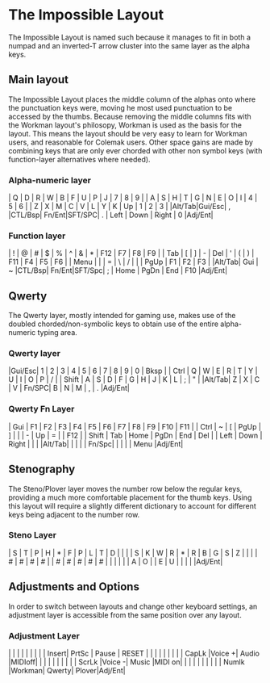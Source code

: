 # The Impossible Layout

The Impossible Layout is named such because it manages to fit in both a numpad and an inverted-T arrow cluster into the same layer as the alpha keys.

## Main layout

The Impossible Layout places the middle column of the alphas onto where the punctuation keys were, moving he most used punctuation to be accessed by the thumbs. Because removing the middle columns fits with the Workman layout's philosopy, Workman is used as the basis for the layout. This means the layout should be very easy to learn for Workman users, and reasonable for Colemak users. Other space gains are made by combining keys that are only ever chorded with other non symbol keys (with function-layer alternatives where needed).

### Alpha-numeric layer

|   Q   |   D   |   R   |   W   |   B   |   F   |   U   |   P   |   J   |   7   |   8   |   9   |
|   A   |   S   |   H   |   T   |   G   |   N   |   E   |   O   |   I   |   4   |   5   |   6   |
|   Z   |   X   |   M   |   C   |   V   |   L   |   Y   |   K   |   Up  |   1   |   2   |   3   |
|Alt/Tab|Gui/Esc|   ,   |CTL/Bsp| Fn/Ent|SFT/SPC|   .   |  Left |  Down | Right |   0   |Adj/Ent|

### Function layer

|   !   |   @   |   #   |   $   |   %   |   ^   |   &   |   *   |  F12  |   F7  |   F8  |   F9  |
|  Tab  |   [   |   ]   |   -   |  Del  |   '   |   (   |   )   |  F11  |   F4  |   F5  |   F6  |
|  Menu |       |       |   =   |   \   |   /   |       |       |  PgUp |   F1  |   F2  |   F3  |
|Alt/Tab|  Gui  |   ~   |CTL/Bsp| Fn/Ent|SFT/Spc|   ;   |  Home |  PgDn |  End  |  F10  |Adj/Ent|

## Qwerty

The Qwerty layer, mostly intended for gaming use, makes use of the doubled chorded/non-symbolic keys to obtain use of the entire alpha-numeric typing area.

### Qwerty layer

|Gui/Esc|   1   |   2   |   3   |   4   |   5   |   6   |   7   |   8   |   9   |   0   | Bksp  |
| Ctrl  |   Q   |   W   |   E   |   R   |   T   |   Y   |   U   |   I   |   O   |   P   |   /   |
| Shift |   A   |   S   |   D   |   F   |   G   |   H   |   J   |   K   |   L   |   ;   |   "   |
|Alt/Tab|   Z   |   X   |   C   |   V   | Fn/SPC|   B   |   N   |   M   |   ,   |   .   |Adj/Ent|

### Qwerty Fn Layer

|  Gui  |   F1  |   F2  |   F3  |   F4  |   F5  |   F6  |   F7  |   F8  |   F9  |  F10  |  F11  |
|  Ctrl |   ~   |   [   |  PgUp |   ]   |       |       |   -   |   Up  |   =   |       |  F12  |
| Shift |  Tab  |  Home |  PgDn |  End  |  Del  |       |  Left |  Down | Right |       |       |
|Alt/Tab|       |       |       |       | Fn/Spc|       |       |       |       |  Menu |Adj/Ent|

## Stenography

The Steno/Plover layer moves the number row below the regular keys, providing a much more comfortable placement for the thumb keys. Using this layout will require a slightly different dictionary to account for different keys being adjacent to the number row.

### Steno Layer

|   S   |   T   |   P   |   H   |   *   |   F   |   P   |   L   |   T   |   D   |       |       |
|   S   |   K   |   W   |   R   |   *   |   R   |   B   |   G   |   S   |   Z   |       |       |
|   #   |   #   |   #   |   #   |       |   #   |   #   |   #   |   #   |   #   |       |       |
|       |       |   A   |   O   |       |   E   |   U   |       |       |       |       |Adj/Ent|

## Adjustments and Options

In order to switch between layouts and change other keyboard settings, an adjustment layer is accessible from the same position over any layout.

### Adjustment Layer

|       |       |       |       |       |       |       |       | Insert| PrtSc | Pause | RESET |
|       |       |       |       |       |       |       | CapLk |Voice +| Audio |MIDIoff|       |
|       |       |       |       |       |       |       | ScrLk |Voice -| Music |MIDI on|       |
|       |       |       |       |       |       |       | Numlk |Workman| Qwerty| Plover|Adj/Ent|
